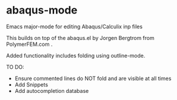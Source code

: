 # abaqus-mode
Emacs major-mode for editing Abaqus/Calculix inp files

This builds on top of the abaqus.el by Jorgen Bergtrom from PolymerFEM.com .

Added functionality includes folding using outline-mode.

TO DO:
+ Ensure commented lines do NOT fold and are visible at all times
+ Add Snippets
+ Add autocompletion database
